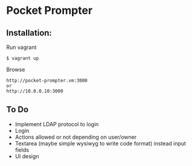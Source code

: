 # Pocket Prompter
## Installation:
Run vagrant
```
$ vagrant up
```

Browse
```
http://pocket-prompter.vm:3000
or
http://10.0.0.10:3000
```
## To Do
* Implement LDAP protocol to login
* Login
* Actions allowed or not depending on user/owner
* Textarea (maybe simple wysiwyg to write code format) instead input fields
* UI design
